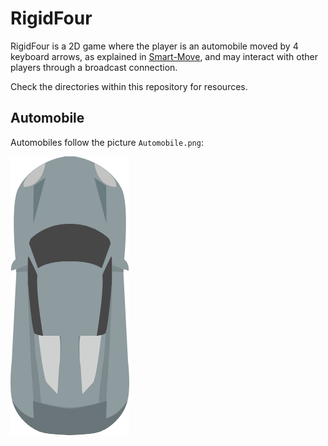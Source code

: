 # RigidFour

RigidFour is a 2D game where the player is an automobile moved by 4 keyboard arrows, as explained in [Smart-Move](https://github.com/hydroperfox/smartmove), and may interact with other players through a broadcast connection.

Check the directories within this repository for resources.

## Automobile

Automobiles follow the picture `Automobile.png`:

![Base automobile](Automobile.png)
